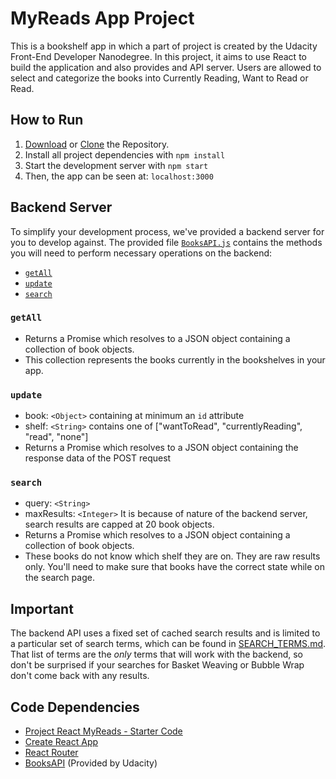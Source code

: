 # MyReads App Project

This is a bookshelf app in which a part of project is created by the Udacity Front-End Developer Nanodegree. In this project, it aims to use React to build the application and also provides and API server. Users are allowed to select and categorize the books into Currently Reading, Want to Read or Read. 


## How to Run

1. [Download](https://github.com/linclsdy/MyReadsApp/archive/master.zip) or [Clone](https://github.com/linclsdy/MyReadsApp.git) the Repository.
2. Install all project dependencies with `npm install`
3. Start the development server with `npm start`
4. Then, the app can be seen at: `localhost:3000` 


## Backend Server

To simplify your development process, we've provided a backend server for you to develop against. The provided file [`BooksAPI.js`](src/BooksAPI.js) contains the methods you will need to perform necessary operations on the backend:

* [`getAll`](#getall)
* [`update`](#update)
* [`search`](#search)


### `getAll`
* Returns a Promise which resolves to a JSON object containing a collection of book objects.
* This collection represents the books currently in the bookshelves in your app.

### `update`
* book: `<Object>` containing at minimum an `id` attribute
* shelf: `<String>` contains one of ["wantToRead", "currentlyReading", "read", "none"]  
* Returns a Promise which resolves to a JSON object containing the response data of the POST request

### `search`
* query: `<String>`
* maxResults: `<Integer>` It is because of nature of the backend server, search results are capped at 20 book objects.
* Returns a Promise which resolves to a JSON object containing a collection of book objects.
* These books do not know which shelf they are on. They are raw results only. You'll need to make sure that books have the correct state while on the search page.


## Important
The backend API uses a fixed set of cached search results and is limited to a particular set of search terms, which can be found in [SEARCH_TERMS.md](SEARCH_TERMS.md). That list of terms are the _only_ terms that will work with the backend, so don't be surprised if your searches for Basket Weaving or Bubble Wrap don't come back with any results.

## Code Dependencies
* [Project React MyReads - Starter Code](https://github.com/udacity/reactnd-project-myreads-starter)
* [Create React App](https://github.com/facebookincubator/create-react-app)
* [React Router](https://www.npmjs.com/package/react-router-dom)
* [BooksAPI](src/BooksAPI.js) (Provided by Udacity)


